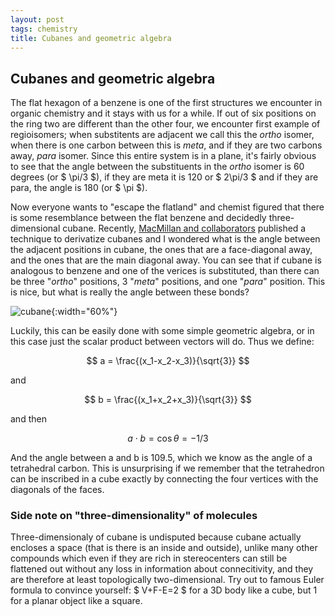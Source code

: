 ```yaml
---
layout: post
tags: chemistry
title: Cubanes and geometric algebra
---
```


## Cubanes and geometric algebra


The flat hexagon of a benzene is one of the first structures we encounter in organic chemistry and it stays with us for a while. If out of six positions on the ring two are different than the other four, we encounter first example of regioisomers; when substitents are adjacent we call this the *ortho* isomer, when there is one carbon between this is *meta*, and if they are two carbons away, *para* isomer. Since this entire system is in a plane, it's fairly obvious to see that the angle between the substituents in the *ortho* isomer is 60 degrees (or $ \pi/3 $), if they are meta it is 120 or $ 2\pi/3 $ and if they are para, the angle is 180 (or $ \pi $). 

Now everyone wants to "escape the flatland" and chemist figured that there is some resemblance  between the flat benzene and decidedly three-dimensional cubane. Recently, [MacMillan and collaborators](https://www.nature.com/articles/s41586-023-06021-8) published a technique to derivatize cubanes and I wondered what is the angle between the adjacent positions in cubane, the ones that are a face-diagonal away, and the ones that are the main diagonal away. You can see that if cubane is analogous to benzene and one of the verices is substituted, than there can be three "*ortho*" positions, 3 "*meta*" positions, and one "*para*" position. This is nice, but what is really the angle between these bonds?

![cubane](/_assets/cubane.png){:width="60%"}

Luckily, this can be easily done with some simple geometric algebra, or in this case just the scalar product between vectors will do. Thus we define:

$$ a = \frac{(x_1-x_2-x_3)}{\sqrt{3}} $$

and 

$$ b = \frac{(x_1+x_2+x_3)}{\sqrt{3}} $$

and then

$$ a \cdot b = \cos{\theta} = -1/3 $$

And the angle between a and b is 109.5, which we know as the angle of a tetrahedral carbon. This is unsurprising if we remember that the tetrahedron can be inscribed in a cube exactly by connecting the four vertices with the diagonals of the faces.





### Side note on "three-dimensionality" of molecules
Three-dimensionaly of cubane is undisputed because cubane actually encloses a space (that is there is an inside and outside), unlike many other compounds which even if they are rich in stereocenters can still be flattened out without any loss in information about connecitivity, and they are therefore at least topologically two-dimensional. Try out to famous Euler formula to convince yourself: $ V+F-E=2 $ for a 3D body like a cube, but 1 for a planar object like a square.

